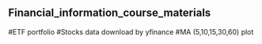 ## Financial_information_course_materials

#ETF portfolio
#Stocks data download by yfinance
#MA (5,10,15,30,60) plot
